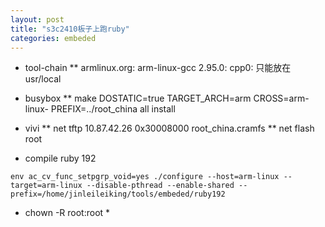 ```yaml
---
layout: post
title: "s3c2410板子上跑ruby" 
categories: embeded
---
```


* tool-chain
** armlinux.org: arm-linux-gcc 2.95.0: cpp0: 只能放在usr/local


* busybox
** make DOSTATIC=true TARGET_ARCH=arm CROSS=arm-linux- PREFIX=../root_china all install

* vivi
** net tftp 10.87.42.26 0x30008000 root_china.cramfs
** net flash root

* compile ruby 192

`env ac_cv_func_setpgrp_void=yes ./configure --host=arm-linux --target=arm-linux --disable-pthread --enable-shared --prefix=/home/jinleileiking/tools/embeded/ruby192`

* chown -R  root:root *



